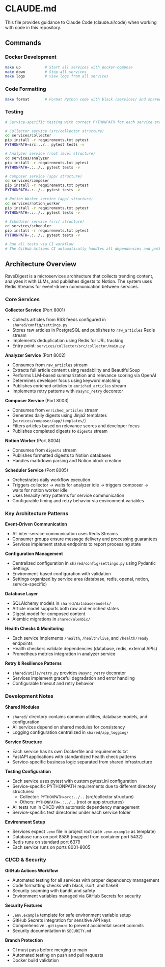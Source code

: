 # CLAUDE.md

This file provides guidance to Claude Code (claude.ai/code) when working with code in this repository.

## Commands

### Docker Development
```bash
make up           # Start all services with docker-compose
make down         # Stop all services
make logs         # View logs from all services
```

### Code Formatting
```bash
make format       # Format Python code with black (services/ and shared/)
```

### Testing
```bash
# Service-specific testing with correct PYTHONPATH for each service structure

# Collector service (src/collector structure)
cd services/collector
pip install -r requirements.txt pytest
PYTHONPATH=src:../.. pytest tests -v

# Analyzer service (root level structure)
cd services/analyzer
pip install -r requirements.txt pytest
PYTHONPATH=.:../.. pytest tests -v

# Composer service (app/ structure)
cd services/composer
pip install -r requirements.txt pytest
PYTHONPATH=.:../.. pytest tests -v

# Notion Worker service (app/ structure)
cd services/notion_worker
pip install -r requirements.txt pytest
PYTHONPATH=.:../.. pytest tests -v

# Scheduler service (src/ structure)
cd services/scheduler
pip install -r requirements.txt pytest
PYTHONPATH=.:../.. pytest tests -v

# Run all tests via CI workflow
# The GitHub Actions CI automatically handles all dependencies and paths
```

## Architecture Overview

RaveDigest is a microservices architecture that collects trending content, analyzes it with LLMs, and publishes digests to Notion. The system uses Redis Streams for event-driven communication between services.

### Core Services

**Collector Service** (Port 8001)
- Collects articles from RSS feeds configured in `shared/config/settings.py`
- Stores raw articles in PostgreSQL and publishes to `raw_articles` Redis stream
- Implements deduplication using Redis for URL tracking
- Entry point: `services/collector/src/collector/main.py`

**Analyzer Service** (Port 8002)
- Consumes from `raw_articles` stream
- Extracts full article content using readability and BeautifulSoup
- Performs LLM-based summarization and relevance scoring via OpenAI
- Determines developer focus using keyword matching
- Publishes enriched articles to `enriched_articles` stream
- Implements retry patterns with `@async_retry` decorator

**Composer Service** (Port 8003)
- Consumes from `enriched_articles` stream
- Generates daily digests using Jinja2 templates (`services/composer/app/templates/`)
- Filters articles based on relevance scores and developer focus
- Publishes completed digests to `digests` stream

**Notion Worker** (Port 8004)
- Consumes from `digests` stream
- Publishes formatted digests to Notion databases
- Handles markdown parsing and Notion block creation

**Scheduler Service** (Port 8005)
- Orchestrates daily workflow execution
- Triggers collector → waits for analyzer idle → triggers composer → waits for notion worker idle
- Uses tenacity retry patterns for service communication
- Configurable timing and retry behavior via environment variables

### Key Architecture Patterns

**Event-Driven Communication**
- All inter-service communication uses Redis Streams
- Consumer groups ensure message delivery and processing guarantees
- Services implement status endpoints to report processing state

**Configuration Management**
- Centralized configuration in `shared/config/settings.py` using Pydantic Settings
- Environment-based configuration with validation
- Settings organized by service area (database, redis, openai, notion, service-specific)

**Database Layer**
- SQLAlchemy models in `shared/database/models/`
- Article model supports both raw and enriched states
- Digest model for composed content
- Alembic migrations in `shared/alembic/`

**Health Checks & Monitoring**
- Each service implements `/health`, `/health/live`, and `/health/ready` endpoints
- Health checkers validate dependencies (database, redis, external APIs)
- Prometheus metrics integration in analyzer service

**Retry & Resilience Patterns**
- `shared/utils/retry.py` provides `@async_retry` decorator
- Services implement graceful degradation and error handling
- Configurable timeout and retry behavior

### Development Notes

**Shared Modules**
- `shared/` directory contains common utilities, database models, and configuration
- All services depend on shared modules for consistency
- Logging configuration centralized in `shared/app_logging/`

**Service Structure**
- Each service has its own Dockerfile and requirements.txt
- FastAPI applications with standardized health check patterns
- Service-specific business logic separated from shared infrastructure

**Testing Configuration**
- Each service uses pytest with custom pytest.ini configuration
- Service-specific PYTHONPATH requirements due to different directory structures:
  - Collector: `PYTHONPATH=src:../..` (src/collector structure)
  - Others: `PYTHONPATH=.:../..` (root or app structures)
- All tests run in CI/CD with automatic dependency management
- Service-specific test directories under each service folder

**Environment Setup**
- Services expect `.env` file in project root (use `.env.example` as template)
- Database runs on port 8586 (mapped from container port 5432)
- Redis runs on standard port 6379
- Each service runs on ports 8001-8005

### CI/CD & Security

**GitHub Actions Workflow**
- Automated testing for all services with proper dependency management
- Code formatting checks with black, isort, and flake8
- Security scanning with bandit and safety
- Environment variables managed via GitHub Secrets for security

**Security Features**
- `.env.example` template for safe environment variable setup
- GitHub Secrets integration for sensitive API keys
- Comprehensive `.gitignore` to prevent accidental secret commits
- Security documentation in `SECURITY.md`

**Branch Protection**
- CI must pass before merging to main
- Automated testing on push and pull requests
- Docker build validation